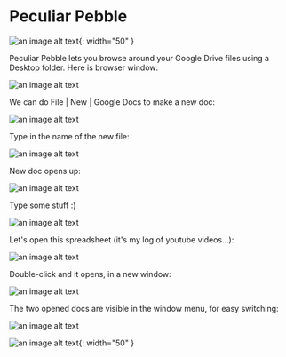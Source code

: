 # Peculiar Pebble

![an image alt text](https://hughperkins.github.io/apps/PeculiarPebble/images/peculiarpebble3-512.png "Peculier Pebble"){: width="50" }

Peculiar Pebble lets you browse around your Google Drive files using a Desktop folder. Here is browser window:

![an image alt text](https://hughperkins.github.io/apps/PeculiarPebble/images/screenshots/select_youtube.png)

We can do File | New | Google Docs to make a new doc:

![an image alt text](https://hughperkins.github.io/apps/PeculiarPebble/images/screenshots/youtube_folder.png)

Type in the name of the new file:

![an image alt text](https://hughperkins.github.io/apps/PeculiarPebble/images/screenshots/type_my_cool_doc_title.png)

New doc opens up:

![an image alt text](https://hughperkins.github.io/apps/PeculiarPebble/images/screenshots/new_open_doc.png)

Type some stuff :)

![an image alt text](https://hughperkins.github.io/apps/PeculiarPebble/images/screenshots/open_doc_typed.png)


Let's open this spreadsheet (it's my log of youtube videos...):


![an image alt text](https://hughperkins.github.io/apps/PeculiarPebble/images/screenshots/yt_log_zoomed_in.png)

Double-click and it opens, in a new window:

![an image alt text](https://hughperkins.github.io/apps/PeculiarPebble/images/screenshots/yt_log_open.png)

The two opened docs are visible in the window menu, for easy switching:

![an image alt text](https://hughperkins.github.io/apps/PeculiarPebble/images/screenshots/window_menu.png)

![an image alt text](https://hughperkins.github.io/apps/PeculiarPebble/images/peculiarpebble3-512.png "Peculier Pebble"){: width="50" }
